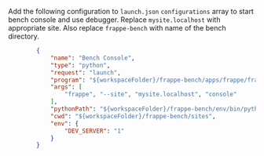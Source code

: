 Add the following configuration to `launch.json` `configurations` array to start bench console and use debugger. Replace `mysite.localhost` with appropriate site. Also replace `frappe-bench` with name of the bench directory.

```json
        {
            "name": "Bench Console",
            "type": "python",
            "request": "launch",
            "program": "${workspaceFolder}/frappe-bench/apps/frappe/frappe/utils/bench_helper.py",
            "args": [
                "frappe", "--site", "mysite.localhost", "console"
            ],
            "pythonPath": "${workspaceFolder}/frappe-bench/env/bin/python",
            "cwd": "${workspaceFolder}/frappe-bench/sites",
            "env": {
                "DEV_SERVER": "1"
            }
        }
```
